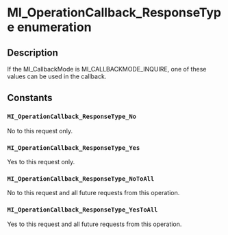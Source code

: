 # MI_OperationCallback_ResponseType enumeration

## Description

If the MI_CallbackMode is MI_CALLBACKMODE_INQUIRE, one of these values can be used in the callback.

## Constants

### `MI_OperationCallback_ResponseType_No`

No to this request only.

### `MI_OperationCallback_ResponseType_Yes`

Yes to this request only.

### `MI_OperationCallback_ResponseType_NoToAll`

No to this request and all future requests from this operation.

### `MI_OperationCallback_ResponseType_YesToAll`

Yes to this request and all future requests from this operation.